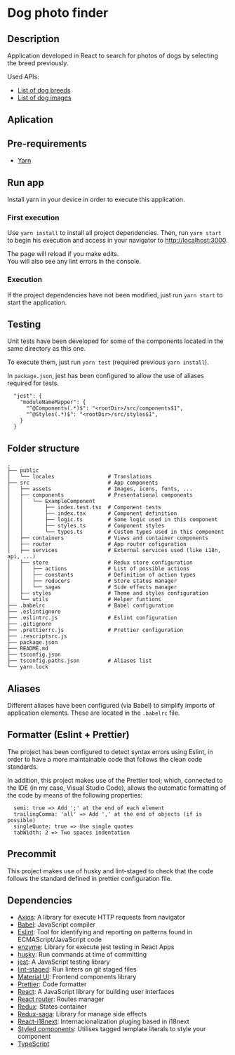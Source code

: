 # Dog photo finder

## Description

Application developed in React to search for photos of dogs by selecting the breed previously.

Used APIs:

- [List of dog breeds](https://dog.ceo/api/breeds/list/all)
- [List of dog images](https://dog.ceo/api/breed/<raza>/images)

## Aplication

## Pre-requirements

- [Yarn](https://yarnpkg.com/)

## Run app

Install yarn in your device in order to execute this application.

### First execution

Use `yarn install` to install all project dependencies.
Then, run `yarn start` to begin his execution and access in your navigator to [http://localhost:3000](http://localhost:3000).

The page will reload if you make edits.\
You will also see any lint errors in the console.

### Execution

If the project dependencies have not been modified, just run `yarn start` to start the application.

## Testing

Unit tests have been developed for some of the components located in the same directory as this one.

To execute them, just run `yarn test` (required previous `yarn install`).

In `package.json`, jest has been configured to allow the use of aliases required for tests.

```
  "jest": {
    "moduleNameMapper": {
      "^@Components(.*)$": "<rootDir>/src/components$1",
      "^@Styles(.*)$": "<rootDir>/src/styles$1",
    }
  }
```

## Folder structure

    .
    ├── public
    │   └── locales                 # Translations
    ├── src                         # App components
    │   ├── assets                  # Images, icons, fonts, ...
    │   ├── components              # Presentational components
    │   │   └── ExampleComponent
    │   │       ├── index.test.tsx  # Component tests
    │   │       ├── index.tsx       # Component definition
    │   │       ├── logic.ts        # Some logic used in this component
    │   │       ├── styles.ts       # Component styles
    │   │       └── types.ts        # Custom types used in this component
    │   ├── containers              # Views and container components
    │   ├── router                  # App router cofiguration
    │   ├── services                # External services used (like i18n, api, ...)
    │   ├── store                   # Redux store configuration
    │   │   ├── actions             # List of possible actions
    │   │   ├── constants           # Definition of action types
    │   │   ├── reducers            # Store status manager
    │   │   └── sagas               # Side effects manager
    │   ├── styles                  # Theme and styles configuration
    │   └── utils                   # Helper funtions
    ├── .babelrc                    # Babel configuration
    ├── .eslintignore
    ├── .eslintrc.js                # Eslint configuration
    ├── .gitignore
    ├── .prettierrc.js              # Prettier configuration
    ├── .rescriptsrc.js
    ├── package.json
    ├── README.md
    ├── tsconfig.json
    ├── tsconfig.paths.json         # Aliases list
    └── yarn.lock

## Aliases

Different aliases have been configured (via Babel) to simplify imports of application elements. These are located in the `.babelrc` file.

## Formatter (Eslint + Prettier)

The project has been configured to detect syntax errors using Eslint, in order to have a more maintainable code that follows the clean code standards.

In addition, this project makes use of the Prettier tool; which, connected to the IDE (in my case, Visual Studio Code), allows the automatic formatting of the code by means of the following properties:

```
  semi: true => Add ';' at the end of each element
  trailingComma: 'all' => Add ',' at the end of objects (if is possible)
  singleQuote: true => Use single quotes
  tabWidth: 2 => Two spaces indentation
```

## Precommit

This project makes use of husky and lint-staged to check that the code follows the standard defined in prettier configuration file.

## Dependencies

- [Axios](https://github.com/axios/axios): A library for execute HTTP requests from navigator
- [Babel](https://babeljs.io/): JavaScript compiler
- [Eslint](https://eslint.org/): Tool for identifying and reporting on patterns found in ECMAScript/JavaScript code
- [enzyme](https://enzymejs.github.io/enzyme/): Library for execute jest testing in React Apps
- [husky](https://typicode.github.io/husk): Run commands at time of committing
- [jest](https://jestjs.io/): A JavaScript testing library
- [lint-staged](https://github.com/okonet/lint-staged): Run linters on git staged files
- [Material UI](https://material-ui.com/): Frontend components library
- [Prettier](https://prettier.io/): Code formatter
- [React](https://es.reactjs.org/): A JavaScript library for building user interfaces
- [React router](https://reactrouter.com/): Routes manager
- [Redux](https://es.redux.js.org/): States container
- [Redux-saga](https://redux-saga.js.org/): Library for manage side effects
- [React-i18next](https://react.i18next.com/): Internacionalization pluging based in i18next
- [Styled components](https://styled-components.com/): Utilises tagged template literals to style your component
- [TypeScript](https://www.typescriptlang.org/)
